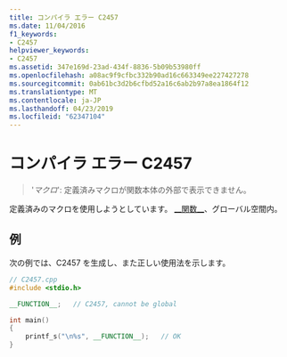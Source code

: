 ```yaml
---
title: コンパイラ エラー C2457
ms.date: 11/04/2016
f1_keywords:
- C2457
helpviewer_keywords:
- C2457
ms.assetid: 347e169d-23ad-434f-8836-5b09b53980ff
ms.openlocfilehash: a08ac9f9cfbc332b90ad16c663349ee227427278
ms.sourcegitcommit: 0ab61bc3d2b6cfbd52a16c6ab2b97a8ea1864f12
ms.translationtype: MT
ms.contentlocale: ja-JP
ms.lasthandoff: 04/23/2019
ms.locfileid: "62347104"
---
```

# <a name="compiler-error-c2457"></a>コンパイラ エラー C2457

> '*マクロ*': 定義済みマクロが関数本体の外部で表示できません。

定義済みのマクロを使用しようとしています。 [ &#95;&#95;関数&#95;&#95;](../../preprocessor/predefined-macros.md)、グローバル空間内。

## <a name="example"></a>例

次の例では、C2457 を生成し、また正しい使用法を示します。

```cpp
// C2457.cpp
#include <stdio.h>

__FUNCTION__;   // C2457, cannot be global

int main()
{
    printf_s("\n%s", __FUNCTION__);   // OK
}
```